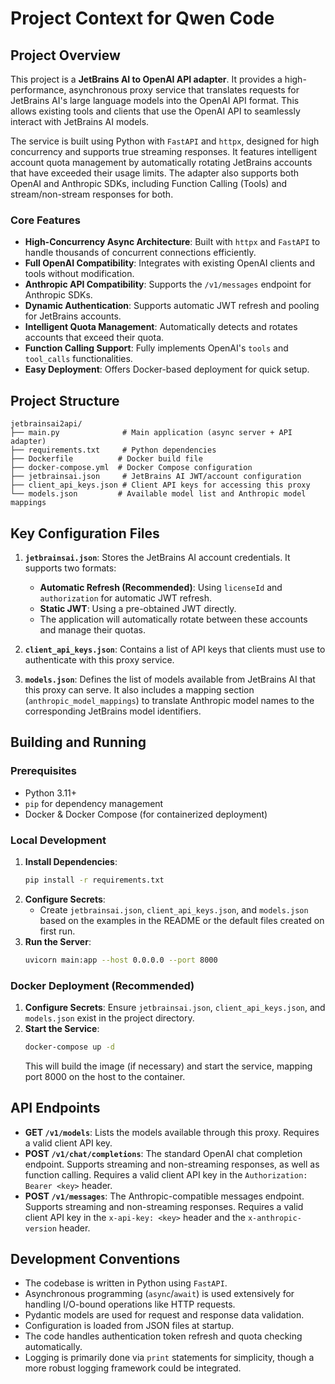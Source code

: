 # Project Context for Qwen Code

## Project Overview

This project is a **JetBrains AI to OpenAI API adapter**. It provides a high-performance, asynchronous proxy service that translates requests for JetBrains AI's large language models into the OpenAI API format. This allows existing tools and clients that use the OpenAI API to seamlessly interact with JetBrains AI models.

The service is built using Python with `FastAPI` and `httpx`, designed for high concurrency and supports true streaming responses. It features intelligent account quota management by automatically rotating JetBrains accounts that have exceeded their usage limits. The adapter also supports both OpenAI and Anthropic SDKs, including Function Calling (Tools) and stream/non-stream responses for both.

### Core Features

- **High-Concurrency Async Architecture**: Built with `httpx` and `FastAPI` to handle thousands of concurrent connections efficiently.
- **Full OpenAI Compatibility**: Integrates with existing OpenAI clients and tools without modification.
- **Anthropic API Compatibility**: Supports the `/v1/messages` endpoint for Anthropic SDKs.
- **Dynamic Authentication**: Supports automatic JWT refresh and pooling for JetBrains accounts.
- **Intelligent Quota Management**: Automatically detects and rotates accounts that exceed their quota.
- **Function Calling Support**: Fully implements OpenAI's `tools` and `tool_calls` functionalities.
- **Easy Deployment**: Offers Docker-based deployment for quick setup.

## Project Structure

```
jetbrainsai2api/
├── main.py              # Main application (async server + API adapter)
├── requirements.txt     # Python dependencies
├── Dockerfile          # Docker build file
├── docker-compose.yml  # Docker Compose configuration
├── jetbrainsai.json     # JetBrains AI JWT/account configuration
├── client_api_keys.json # Client API keys for accessing this proxy
└── models.json         # Available model list and Anthropic model mappings
```

## Key Configuration Files

1.  **`jetbrainsai.json`**: Stores the JetBrains AI account credentials. It supports two formats:
    -   **Automatic Refresh (Recommended)**: Using `licenseId` and `authorization` for automatic JWT refresh.
    -   **Static JWT**: Using a pre-obtained JWT directly.
    -   The application will automatically rotate between these accounts and manage their quotas.

2.  **`client_api_keys.json`**: Contains a list of API keys that clients must use to authenticate with this proxy service.

3.  **`models.json`**: Defines the list of models available from JetBrains AI that this proxy can serve. It also includes a mapping section (`anthropic_model_mappings`) to translate Anthropic model names to the corresponding JetBrains model identifiers.

## Building and Running

### Prerequisites

- Python 3.11+
- `pip` for dependency management
- Docker & Docker Compose (for containerized deployment)

### Local Development

1.  **Install Dependencies**:
    ```bash
    pip install -r requirements.txt
    ```
2.  **Configure Secrets**:
    - Create `jetbrainsai.json`, `client_api_keys.json`, and `models.json` based on the examples in the README or the default files created on first run.
3.  **Run the Server**:
    ```bash
    uvicorn main:app --host 0.0.0.0 --port 8000
    ```

### Docker Deployment (Recommended)

1.  **Configure Secrets**: Ensure `jetbrainsai.json`, `client_api_keys.json`, and `models.json` exist in the project directory.
2.  **Start the Service**:
    ```bash
    docker-compose up -d
    ```
    This will build the image (if necessary) and start the service, mapping port 8000 on the host to the container.

## API Endpoints

- **GET `/v1/models`**: Lists the models available through this proxy. Requires a valid client API key.
- **POST `/v1/chat/completions`**: The standard OpenAI chat completion endpoint. Supports streaming and non-streaming responses, as well as function calling. Requires a valid client API key in the `Authorization: Bearer <key>` header.
- **POST `/v1/messages`**: The Anthropic-compatible messages endpoint. Supports streaming and non-streaming responses. Requires a valid client API key in the `x-api-key: <key>` header and the `x-anthropic-version` header.

## Development Conventions

- The codebase is written in Python using `FastAPI`.
- Asynchronous programming (`async`/`await`) is used extensively for handling I/O-bound operations like HTTP requests.
- Pydantic models are used for request and response data validation.
- Configuration is loaded from JSON files at startup.
- The code handles authentication token refresh and quota checking automatically.
- Logging is primarily done via `print` statements for simplicity, though a more robust logging framework could be integrated.
